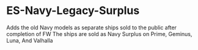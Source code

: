 # ES-Navy-Legacy-Surplus
Adds the old Navy models as separate ships sold to the public after completion of FW
The ships are sold as Navy Surplus on Prime, Geminus, Luna, And Valhalla
